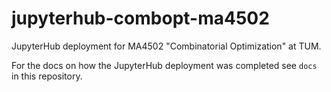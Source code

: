 # jupyterhub-combopt-ma4502

JupyterHub deployment for MA4502 "Combinatorial Optimization" at TUM.

For the docs on how the JupyterHub deployment was completed see `docs` in this repository.

